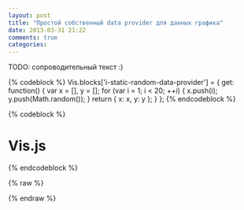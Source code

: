 ```yaml
---
layout: post
title: "Простой собственный data provider для данных графика"
date: 2013-03-31 21:22
comments: true
categories: 
---
```

TODO: сопроводительный текст :)

{% codeblock %}
Vis.blocks['i-static-random-data-provider'] = {
    get: function() {
        var x = [], y = [];
        for (var i = 1; i < 20; ++i) {
            x.push(i);
            y.push(Math.random());
        }
        return { x: x, y: y };
    }
};
{% endcodeblock %}

{% codeblock %}
<!DOCTYPE html>
<html>

<head>
<meta charset="utf-8">
<title>Vis.js</title>
<link rel="stylesheet" type="text/css" href="vis.css">
<script src="http://yandex.st/jquery/1.9.1/jquery.min.js"></script>
<script src="vis.js"></script>
<script>
Vis.blocks['i-static-random-data-provider'] = {
    get: function() {
        var x = [], y = [];
        for (var i = 1; i < 20; ++i) {
            x.push(i);
            y.push(Math.random());
        }
        return { x: x, y: y };
    }
};

$(function() {
    Vis(
        {
            $object: $('.b-chart'),
            xAxes: [
                { rangeProvider: { name: 'i-static-range-provider', min: 0.5, max: 19.5 } }
            ],
            yAxes: [
                { rangeProvider: { name: 'i-static-range-provider', min: 0, max: 1 } }
            ],
            items: [
                { dataProvider: { name: 'i-static-random-data-provider' } }
            ],
            overlays: [
                { name: 'b-grid-overlay' },
                { name: 'b-render-overlay' },
                { name: 'b-tooltip-overlay' }
            ]
        },
        'b-chart'
    );
});
</script>
</head>

<body>
<h1>Vis.js</h1>
<div class="b-chart"></div>
</body>

</html>
{% endcodeblock %}

{% raw %}
<script src="/javascripts/2013-03-31-simple-custom-item-data-provider.js"></script>
<div class="vis b-chart" data-block="b-chart" data-config='{"xAxes": [{"rangeProvider": {"name": "i-static-range-provider", "min": 0.5, "max": 19.5}}], "yAxes": [{"rangeProvider": {"name": "i-static-range-provider", "min": 0, "max": 1}}], "items": [{"dataProvider": {"name": "i-static-random-data-provider"}}], "overlays": [{"name": "b-grid-overlay"}, {"name": "b-render-overlay"}, {"name": "b-tooltip-overlay"}]}'></div>
{% endraw %}
